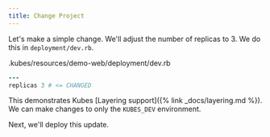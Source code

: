 ```yaml
---
title: Change Project
---
```


Let's make a simple change. We'll adjust the number of replicas to 3.  We do this in `deployment/dev.rb`.

.kubes/resources/demo-web/deployment/dev.rb

```ruby
---
replicas 3 # <= CHANGED
```

This demonstrates Kubes [Layering support]({% link _docs/layering.md %}). We can make changes to only the `KUBES_DEV` environment.

Next, we'll deploy this update.
